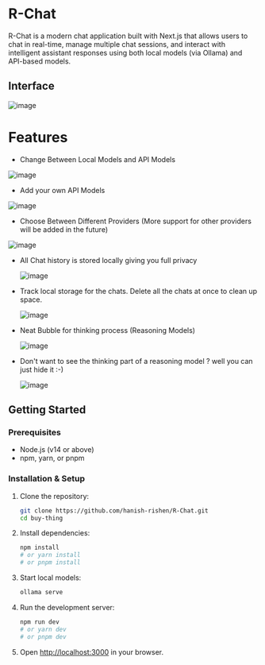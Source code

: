 # R-Chat

R-Chat is a modern chat application built with Next.js that allows users to chat in real-time, manage multiple chat sessions, and interact with intelligent assistant responses using both local models (via Ollama) and API-based models.

<!-- Screenshots -->
## Interface

![image](https://github.com/user-attachments/assets/88d0ba68-3b08-4a73-a04c-2677b6b66346)

# Features
- Change Between Local Models and API Models
  
![image](https://github.com/user-attachments/assets/575231c8-a587-4d59-a08c-7b7009d4db81)

- Add your own API Models

![image](https://github.com/user-attachments/assets/3212c2c2-ff24-44eb-aeff-957316203261)

- Choose Between Different Providers (More support for other providers will be added in the future)

![image](https://github.com/user-attachments/assets/24de4110-ac10-4e81-811f-695ca8053175)

- All Chat history is stored locally giving you full privacy

  ![image](https://github.com/user-attachments/assets/5128b698-d60a-4228-b58b-9ce1b9bcc102)

- Track local storage for the chats. Delete all the chats at once to clean up space.

  ![image](https://github.com/user-attachments/assets/2b123f6d-6ed9-42b0-b510-15a3829371d0)

- Neat Bubble for thinking process (Reasoning Models)

  ![image](https://github.com/user-attachments/assets/12c08cc9-1fa1-44f4-aa7e-825f35d1e624)

- Don't want to see the thinking part of a reasoning model ? well you can just hide it :-)

  ![image](https://github.com/user-attachments/assets/9e193016-f410-494e-9a5b-0d3d18065212)


## Getting Started

### Prerequisites
- Node.js (v14 or above)
- npm, yarn, or pnpm

### Installation & Setup
1. Clone the repository:
   ```bash
   git clone https://github.com/hanish-rishen/R-Chat.git
   cd buy-thing
   ```
2. Install dependencies:
   ```bash
   npm install
   # or yarn install
   # or pnpm install
   ```
3. Start local models:
   ```bash
   ollama serve
   ```
4. Run the development server:
   ```bash
   npm run dev
   # or yarn dev
   # or pnpm dev
   ```
5. Open [http://localhost:3000](http://localhost:3000) in your browser.


